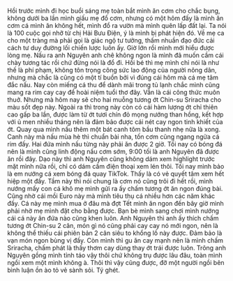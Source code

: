 Hồi trước mình đi học buổi sáng mẹ toàn bắt mình ăn cơm cho chắc bụng, không dưới ba lần mình giấu mẹ đổ cơm, nhưng có một hôm đấy là mình ăn cơm cá mình ăn không hết, mình đổ ra vườn mà mình quên lấp đất lại. Ta nói là 100 cuộc gọi nhỡ từ chị Hải Bưu Điện, ý là mình bị phát hiện đó. Về mẹ ca cho một tràng mà phải gọi là giác ngộ tư tưởng, thấm nhuần đạo đức cải cách tư duy đường lối chiến lược luôn ấy. Giờ lớn rồi mình mới hiểu được lòng mẹ. Nấu ra anh Nguyên anh chê không ngon là mình đã muốn cầm cái chày tương tác rồi chứ đừng nói là đổ đi. Hồi bé thì mẹ mình chỉ nói là như thế là phí phạm, không tôn trọng công sức lao động của người nông dân, nhưng mà chắc là cũng có một tí buồn bởi vì đúng cái hôm mà cá mẹ tâm đắc nấu. Nay còn miếng cá thu để dành mãi trong tủ lạnh chắc mình cũng mang ra rim cay cay để hoài niệm tuổi thơ đây. Vẫn là cái công thức muôn thuở. Nhưng mà hôm nay sẽ cho hai muỗng tương ớt Chin-su Sriracha cho màu sốt đẹp này. Ngoài ra thì trong này còn có cái hàm lượng ớt chỉ thiên cao gấp ba lần, được làm từ ớt tươi chín đỏ mọng nướng than hồng, kết hợp với ủ men nhiều tháng nên là đảm bảo được cái nét cay ngon tinh khiết của ớt. Quay qua mình nấu thêm một bát canh tôm bầu thanh nhẹ nữa là xong. Canh này mà nấu mùa hè thì chuẩn bài nha, tốn cơm cũng ngang ngửa cá rim đấy. Hai đứa mình nấu từng này phải ăn được 2 giờ. Tối nay có bóng đá nên là mình cũng linh động nấu cơm sớm, 9:00 tối là anh Nguyên đã được ăn rồi đây. Dạo này thì anh Nguyên cũng không dám xem highlight trước mặt mình nữa rồi, chỉ có dám cầm điện thoại xem lén thôi. Tối nay mình bảo là em nướng cá xem bóng đá quay TikTok. Thấy là có vẻ quyết tâm xem hết hiệp một đấy. Tầm này thì nói chung là cơm nó cũng trôi đi hết rồi, mình nướng mấy con cá khô mẹ mình gửi ra ấy chấm tương ớt ăn ngon đúng bài. Cũng nhờ cái mồi Euro này mà mình tiêu thụ cá nhiều hơn các năm khác đấy. Cá này mẹ mình mua ở đâu mà đợt Tết mình ăn ngon đến bây giờ mình phải nhờ mẹ mình đặt cho bằng được. Bạn bè mình sang chơi mình nướng cái cá này ăn đứa nào cũng khen luôn. Anh Nguyên thì anh ấy thích chấm tương ớt Chin-su 2 cân, món gì nó cũng phải cay cay nó mới ngon, nên là không thể thiếu cái phiên bản 2 cân siêu to khổng lồ này được. Đảm bảo là vạn món ngon bùng vị đấy. Còn mình thì gu ăn cay mạnh nên là mình chấm Sriracha, chấm phát là thấy thơm cay dùng thay ớt trái được luôn. Trông anh Nguyên gồng mình tỉnh táo vậy thôi chứ không trụ được lâu đâu, toàn mình ngồi xem một mình không à. Thôi thì vậy cũng được, đỡ một người ngồi bên bình luận ồn ào tỏ vẻ sành sỏi. Tý ghét.